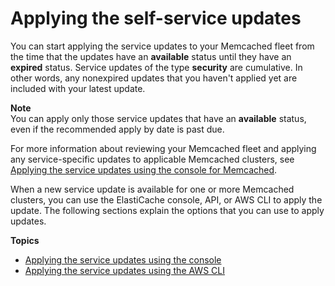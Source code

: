 # Applying the self\-service updates<a name="applying-updates"></a>

You can start applying the service updates to your Memcached fleet from the time that the updates have an **available** status until they have an **expired** status\. Service updates of the type **security** are cumulative\. In other words, any nonexpired updates that you haven't applied yet are included with your latest update\.

**Note**  
You can apply only those service updates that have an **available** status, even if the recommended apply by date is past due\. 

For more information about reviewing your Memcached fleet and applying any service\-specific updates to applicable Memcached clusters, see [Applying the service updates using the console for Memcached](applying-updates-console.md#applying-updates-console-memcached-console)\.

When a new service update is available for one or more Memcached clusters, you can use the ElastiCache console, API, or AWS CLI to apply the update\. The following sections explain the options that you can use to apply updates\.

**Topics**
+ [Applying the service updates using the console](applying-updates-console.md)
+ [Applying the service updates using the AWS CLI](applying-updates-cli-memcached.md)